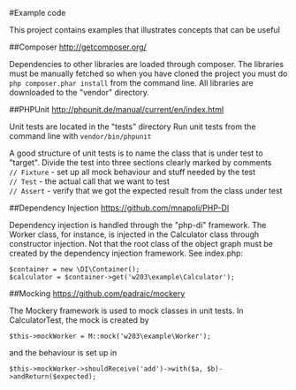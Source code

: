 #Example code

This project contains examples that illustrates concepts that can be useful


##Composer
http://getcomposer.org/ 

Dependencies to other libraries are loaded through composer. The libraries must be manually fetched so when you have 
cloned the project you must do `php composer.phar install` from the command line. All libraries are downloaded 
to the "vendor" directory.

##PHPUnit
http://phpunit.de/manual/current/en/index.html 

Unit tests are located in the "tests" directory
Run unit tests from the command line with `vendor/bin/phpunit`

A good structure of unit tests is to name the class that is under test to "target".
Divide the test into three sections clearly marked by comments  
`// Fixture` - set up all mock behaviour and stuff needed by the test  
`// Test` - the actual call that we want to test  
`// Assert` - verify that we got the expected result from the class under test  

##Dependency Injection
https://github.com/mnapoli/PHP-DI 

Dependency injection is handled through the "php-di" framework. The Worker class, for instance, is injected in the
Calculator class through constructor injection. Not that the root class of the object graph must be created by the
dependency injection framework. See index.php:

    $container = new \DI\Container(); 
    $calculator = $container->get('w203\example\Calculator');

##Mocking
https://github.com/padraic/mockery 

The Mockery framework is used to mock classes in unit tests.
In CalculatorTest, the mock is created by  

    $this->mockWorker = M::mock('w203\example\Worker');

and the behaviour is set up in  

    $this->mockWorker->shouldReceive('add')->with($a, $b)->andReturn($expected);

